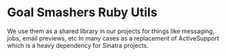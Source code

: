 Goal Smashers Ruby Utils
========

We use them as a shared library in our projects for things like messaging, jobs, email previews, etc
In many cases as a replacement of ActiveSupport which is a heavy dependency for Sinatra projects.
